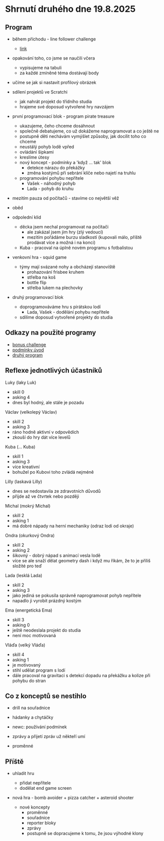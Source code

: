 # Shrnutí druhého dne 19.8.2025

## Program

- během příchodu - line follower challenge
  - [link](https://scratch.mit.edu/projects/1207370690/)

- opakování toho, co jsme se naučili včera
  - vypisujeme na tabuli
  - za každé zmíněné téma dostávají body

- učíme se jak si nastavit profilový obrázek
- sdílení projektů ve Scratchi
  - jak nahrát projekt do třídního studia
  - hrajeme své doposud vytvořené hry navzájem

- první programovací blok - program pirate treasure
  - ukazujeme, čeho chceme dosáhnout
  - společně debatujeme, co už dokážeme naprogramovat a co ještě ne
  - postupně děti nechávám vymýšlet způsoby, jak docílit toho co chceme
  - neustálý pohyb lodě vpřed
  - ovládání šipkami
  - kreslíme útesy
  - nový koncept - podmínky a 'když ... tak' blok
    - detekce nárazu do překážky
    - změna kostýmů při sebrání klíče nebo najetí na truhlu
  - programování pohybu nepřítele
    - Vašek - náhodný pohyb
    - Lada - pohyb do kruhu

- mezitím pauza od počítačů - stavíme co největší věž

- oběd

- odpolední klid
  - děcka jsem nechal programovat na počítači
    - ale zakázal jsem jim hry (zlý vedoucí)
    - mezitím pořádáme burzu sladkostí (kupovali málo, příště prodávat více a možná i na konci)
  - Kuba - pracoval na úplně novém programu s fotbalistou

- venkovní hra - squid game
  - týmy mají svázané nohy a obcházejí stanoviště
    - prohazování frisbee kruhem
    - střelba na koš
    - bottle flip
    - střelba lukem na plechovky

- druhý programovací blok
  - doprogramováváme hru s pirátskou lodí
    - Lada, Vašek - dodělání pohybu nepřítele
  - sdílíme doposud vytvořené projekty do studia

## Odkazy na použité programy

- [bonus challenge](https://scratch.mit.edu/projects/1207370690/)
- [podmínky úvod](https://scratch.mit.edu/projects/1207003895/)
- [druhý program](https://scratch.mit.edu/projects/1206687999/)

## Reflexe jednotlivých účastníků

Luky (laky Luk)
- skill 0
- asking 4
- dnes byl hodný, ale stále je pozadu

Václav (velkolepý Václav)
- skill 2
- asking 3
- ráno hodně aktivní v odpovědích
- zkouší do hry dát více levelů

Kuba (... Kuba)
- skill 1
- asking 3
- více kreativní
- bohužel po Kubovi toho zvládá nejméně

Lilly (laskavá Lilly)
- dnes se nedostavila ze zdravotních důvodů
- přijde až ve čtvrtek nebo později

Michal (mokrý Michal)
- skill 2
- asking 1
- má dobré nápady na herní mechaniky (odraz lodi od okraje)

Ondra (okurkový Ondra)
- skill 2
- asking 2
- šikovný - dobrý nápad s animací vesla lodě
- více se ale snaží dělat geometry dash i když mu říkám, že to je příliš složité pro teď

Lada (lesklá Lada)
- skill 2
- asking 3
- jako jediná se pokusila správně naprogramovat pohyb nepřítele
- napadlo ji vyrobit prázdný kostým

Ema (energetická Ema)
- skill 3
- asking 0
- ještě neodeslala projekt do studia
- není moc motivovaná

Vláďa (velký Vláďa)
- skill 4
- asking 1
- je motivovaný
- stihl udělat program s lodí
- dále pracoval na gravitaci s detekcí dopadu na překážku a kolize při pohybu do stran

## Co z konceptů se nestihlo

- drill na souřadnice
- hádanky a chytáčky

- newc: používání podmínek

- zprávy a přijetí zpráv už někteří umí
- proměnné

## Příště

- uhladit hru
  - přidat nepřítele
  - dodělat end game screen

- nová hra - bomb avoider + pizza catcher + asteroid shooter
    - nové koncepty
      - proměnné
      - souřadnice
      - reporter bloky
      - zprávy
      - postupně se dopracujeme k tomu, že jsou výhodné klony